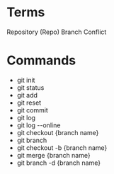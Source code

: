# Terms

Repository (Repo)
Branch
Conflict

# Commands

- git init
- git status
- git add
- git reset
- git commit 
- git log
- git log --online
- git checkout {branch name}
- git branch
- git checkout -b {branch name}
- git merge {branch name}
- git branch -d {branch name}